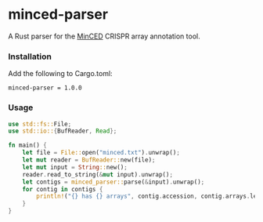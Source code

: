 # minced-parser
A Rust parser for the [MinCED](https://github.com/ctSkennerton/minced) CRISPR array annotation tool.

### Installation

Add the following to Cargo.toml:

`minced-parser = 1.0.0`

### Usage

```rust
use std::fs::File;
use std::io::{BufReader, Read};

fn main() {
    let file = File::open("minced.txt").unwrap();
    let mut reader = BufReader::new(file);
    let mut input = String::new();
    reader.read_to_string(&mut input).unwrap();
    let contigs = minced_parser::parse(&input).unwrap();
    for contig in contigs {
        println!("{} has {} arrays", contig.accession, contig.arrays.len());
    }
}
```

